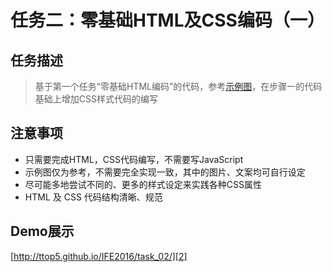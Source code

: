 # 任务二：零基础HTML及CSS编码（一）

## 任务描述

> 基于第一个任务“零基础HTML编码”的代码，参考[示例图][1]，在步骤一的代码基础上增加CSS样式代码的编写

## 注意事项

* 只需要完成HTML，CSS代码编写，不需要写JavaScript
* 示例图仅为参考，不需要完全实现一致，其中的图片、文案均可自行设定
* 尽可能多地尝试不同的、更多的样式设定来实践各种CSS属性
* HTML 及 CSS 代码结构清晰、规范

## Demo展示

[http://ttop5.github.io/IFE2016/task_02/][2]


[1]: http://7xrp04.com1.z0.glb.clouddn.com/task_1_2_1.jpg
[2]: http://ttop5.github.io/IFE2016/task_02/
